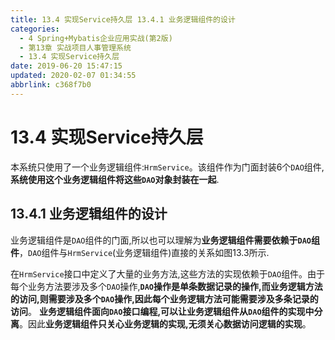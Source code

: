 ```yaml
---
title: 13.4 实现Service持久层 13.4.1 业务逻辑组件的设计
categories: 
  - 4 Spring+Mybatis企业应用实战(第2版)
  - 第13章 实战项目人事管理系统
  - 13.4 实现Service持久层
date: 2019-06-20 15:47:15
updated: 2020-02-07 01:34:55
abbrlink: c368f7b0
---
```

# 13.4 实现Service持久层
本系统只使用了一个业务逻辑组件:`HrmService`。该组件作为门面封装6个`DAO`组件,**系统使用这个业务逻辑组件将这些`DAO`对象封装在一起**.
## 13.4.1 业务逻辑组件的设计
业务逻辑组件是`DAO`组件的门面,所以也可以理解为**业务逻辑组件需要依赖于`DAO`组件**，`DAO`组件与`HrmService`(业务逻辑组件)直接的关系如图13.3所示.

在`HrmService`接口中定义了大量的业务方法,这些方法的实现依赖于`DAO`组件。由于每个业务方法要涉及多个`DAO`操作,**`DAO`操作是单条数据记录的操作,而业务逻辑方法的访问,则需要涉及多个`DAO`操作,因此每个业务逻辑方法可能需要涉及多条记录的访问**。
**业务逻辑组件面向`DAO`接口编程,可以让业务逻辑组件从`DAO`组件的实现中分离**。因此**业务逻辑组件只关心业务逻辑的实现,无须关心数据访问逻辑的实现**。
